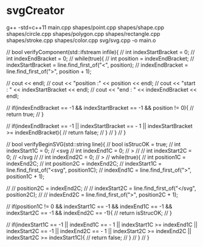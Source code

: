 # svgCreator

g++ -std=c++11 main.cpp shapes/point.cpp shapes/shape.cpp shapes/circle.cpp shapes/polygon.cpp shapes/rectangle.cpp shapes/stroke.cpp shapes/color.cpp svg/svg.cpp -o main.o

// bool verifyComponent(std::ifstream infile){
//     int indexStartBracket = 0;
//     int indexEndBracket = 0;
//     while(true){ 
//         int position = indexEndBracket;
//         indexStartBracket = line.find_first_of("<", position);
//         indexEndBracket = line.find_first_of(">", position + 1);

//         cout << endl;
//         cout << "position :" << position << endl;
//         cout << "start : " << indexStartBracket << endl;
//         cout << "end : " << indexEndBracket << endl;
        
//         if(indexEndBracket == -1 && indexStartBracket == -1 && position != 0){
//             return true;
//         }

//         if(indexEndBracket == -1 || indexStartBracket == - 1 || indexStartBracket >= indexEndBracket){
//             return false;
//         }
//     }
// }

// bool verifyBeginSVG(std::string line){
//     bool isStrucOK = true;
//     int indexStart1C = 0; // <svg
//     int indexEnd1C = 0; // >
//     // int indexStart2C = 0; // </svg
//     // int indexEnd2C = 0; // >
//     while(true){
//         int position1C = indexEnd2C;
//         int position2C = indexEnd2C;
//         indexStart1C = line.find_first_of("<svg", position1C);
//         indexEnd1C = line.find_first_of(">", position1C + 1);

//         // position2C = indexEnd2C;
//         // indexStart2C = line.find_first_of("</svg", position2C);
//         // indexEnd2C = line.find_first_of(">", position2C + 1);
        
//         if(position1C != 0 && indexStart1C == -1 && indexEnd1C == -1 && indexStart2C == -1 && indexEnd2C == -1){
//             return isStrucOK;
//         }

//         if(indexStart1C == -1 || indexEnd1C == - 1 || indexStart1C >= indexEnd1C || indexStart2C == -1 || indexEnd2C == - 1 || indexStart2C >= indexEnd2C || indexStart2C >= indexStart1C){
//             return false;
//         }
//     }
// }